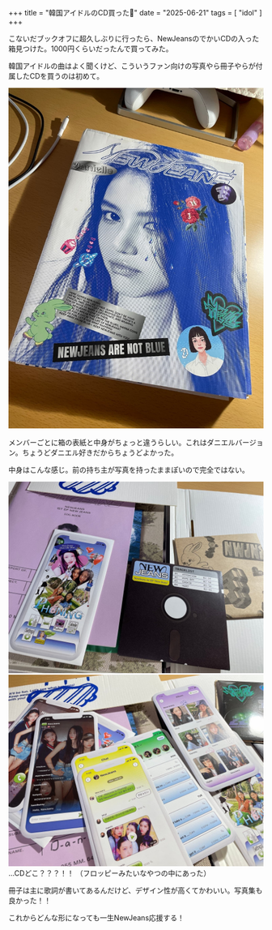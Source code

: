 +++
title = "韓国アイドルのCD買った🐰"
date = "2025-06-21"
tags = [
    "idol"
]
+++

こないだブックオフに超久しぶりに行ったら、NewJeansのでかいCDの入った箱見つけた。1000円くらいだったんで買ってみた。

韓国アイドルの曲はよく聞くけど、こういうファン向けの写真やら冊子やらが付属したCDを買うのは初めて。

![](01.jpg)

メンバーごとに箱の表紙と中身がちょっと違うらしい。これはダニエルバージョン。ちょうどダニエル好きだからちょうどよかった。

中身はこんな感じ。前の持ち主が写真を持ったままぽいので完全ではない。

![](02.jpg)
![](03.jpg)
…CDどこ？？？！！ （フロッピーみたいなやつの中にあった）

冊子は主に歌詞が書いてあるんだけど、デザイン性が高くてかわいい。写真集も良かった！！

これからどんな形になっても一生NewJeans応援する！